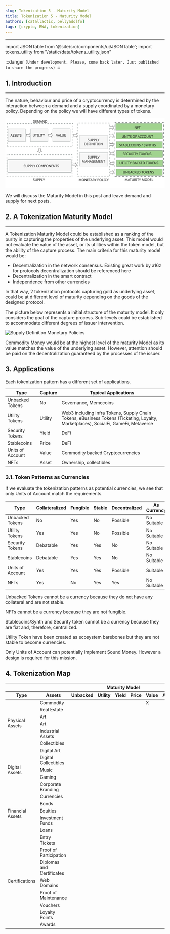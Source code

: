 ```yaml
---
slug: Tokenization 5 - Maturity Model
title: Tokenization 5 - Maturity Model
authors: [catallactic, pellyadolfo]
tags: [crypto, RWA, tokenization]
---
```

---

import JSONTable from '@site/src/components/ui/JSONTable';
import tokens_utility from "/static/data/tokens_utility.json"

:::danger
`(Under development. Please, come back later. Just published to share the progress)`
:::

## 1. Introduction
---

The nature, behaviour and price of a cryptocurrency is determined by the interaction between a demand and a supply coordinated by a monetary policy. Depending on the policy we will have different types of tokens.

![Supply Definition Monetary Policies](./tokenization_maturity-model.svg)

We will discuss the Maturity Model in this post and leave demand and supply for next posts.

<!-- truncate -->

## 2. A Tokenization Maturity Model
---

A Tokenization Maturity Model could be established as a ranking of the purity in capturing the properties of the underlying asset. This model would not evaluate the value of the asset, or its utilities within the token model, but the ability of the capture process. The main criteria for this maturity model would be:

- Decentralization in the network consensus. Existing great work by a16z for protocols decentralization should be referenced here
- Decentralization in the smart contract
- Independence from other currencies

In that way, 2 tokenization protocols capturing gold as underlying asset, could be at different level of maturity depending on the goods of the designed protocol.

The picture below represents a initial structure of the maturity model. It only considers the goal of the capture process. Sub-levels could be established to accommodate different degrees of issuer intervention.

![Supply Definition Monetary Policies](/img/tokenization_maturity_model_seal.svg)

Commodity Money would be at the highest level of the maturity Model as its value matches the value of the underlying asset. However, attention should be paid on the decentralization guaranteed by the processes of the issuer.


## 3. Applications

Each tokenization pattern has a different set of applications.

<table class="table w-auto mx-auto fs-6">
	<thead class="thead-dark">
		<tr>
			<th scope="col">Type</th>
			<th scope="col">Capture</th>
			<th scope="col">Typical Applications</th>
		</tr>
	</thead>
	<tbody>
		<tr>
			<td>Unbacked Tokens</td>
			<td>No</td>
			<td>Governance, Memecoins</td>
		</tr>
		<tr>
			<td>Utility Tokens</td>
			<td>Utility</td>
			<td>Web3 including Infra Tokens, Supply Chain Tokens, eBusiness Tokens (Ticketing, Loyalty, Marketplaces), SocialFi, GameFi, Metaverse</td>
		</tr>
		<tr>
			<td>Security Tokens</td>
			<td>Yield</td>
			<td>DeFi</td>
		</tr>
		<tr>
			<td>Stablecoins</td>
			<td>Price</td>
			<td>DeFi</td>
		</tr>
		<tr>
			<td>Units of Account</td>
			<td>Value</td>
			<td>Commodity backed Cryptocurrencies</td>
		</tr>
		<tr>
			<td>NFTs</td>
			<td>Asset</td>
			<td>Ownership, collectibles</td>
		</tr>
	</tbody>
</table>

### 3.1. Token Patterns as Currencies

If we evaluate the tokenization patterns as potential currencies, we see that only Units of Account match the requirements.

<table class="table w-auto mx-auto fs-6">
	<thead class="thead-dark">
		<tr>
			<th scope="col">Type</th>
			<th scope="col">Collateralized</th>
			<th scope="col">Fungible</th>
			<th scope="col">Stable</th>
			<th scope="col">Decentralized</th>
			<th scope="col">As Currency</th>
		</tr>
	</thead>
	<tbody>
		<tr>
			<td>Unbacked Tokens</td>
			<td>No</td>
			<td>Yes</td>
			<td>No</td>
			<td>Possible</td>
			<td>No Suitable</td>
		</tr>
		<tr>
			<td>Utility Tokens</td>
			<td>Yes</td>
			<td>Yes</td>
			<td>No</td>
			<td>Possible</td>
			<td>No Suitable</td>
		</tr>
		<tr>
			<td>Security Tokens</td>
			<td>Debatable</td>
			<td>Yes</td>
			<td>Yes</td>
			<td>No</td>
			<td>No Suitable</td>
		</tr>
		<tr>
			<td>Stablecoins</td>
			<td>Debatable</td>
			<td>Yes</td>
			<td>Yes</td>
			<td>No</td>
			<td>No Suitable</td>
		</tr>
		<tr>
			<td>Units of Account</td>
			<td>Yes</td>
			<td>Yes</td>
			<td>Yes</td>
			<td>Possible</td>
			<td>Suitable</td>
		</tr>
		<tr>
			<td>NFTs</td>
			<td>Yes</td>
			<td>No</td>
			<td>Yes</td>
			<td>Yes</td>
			<td>No Suitable</td>
		</tr>
	</tbody>
</table>

Unbacked Tokens cannot be a currency because they do not have any collateral and are not stable. 

NFTs cannot be a currency because they are not fungible.

Stablecoins/Synth and Security token cannot be a currency because they are fiat and, therefore, centralized.

Utility Token have been created as ecosystem barebones but they are not stable to become currencies.

Only Units of Account can potentially implement Sound Money. However a design is required for this mission.

## 4. Tokenization Map

<table class="table w-auto mx-auto fs-6">
	<thead class="thead-dark">
		<tr>
			<th scope="col"></th>
			<th scope="col"></th>
			<th scope="col" colspan="6">Maturity Model</th>
		</tr>
		<tr>
			<th scope="col">Type</th>
			<th scope="col">Assets</th>
			<th scope="col">Unbacked</th>
			<th scope="col">Utility</th>
			<th scope="col">Yield</th>
			<th scope="col">Price</th>
			<th scope="col">Value</th>
			<th scope="col">Asset</th>
		</tr>
	</thead>
	<tbody>
		<tr>
			<td rowspan="6">Physical Assets	</td>
			<td>Commodity</td>
			<td></td>
			<td></td>
			<td></td>
			<td></td>
			<td>X</td>
			<td></td>
		</tr>
		<tr>
			<td>Real Estate</td>
			<td></td>
			<td></td>
			<td></td>
			<td></td>
			<td></td>
			<td></td>
		</tr>
		<tr>
			<td>Art</td>
			<td></td>
			<td></td>
			<td></td>
			<td></td>
			<td></td>
			<td></td>
		</tr>
		<tr>
			<td>Art</td>
			<td></td>
			<td></td>
			<td></td>
			<td></td>
			<td></td>
			<td></td>
		</tr>
		<tr>
			<td>Industrial Assets</td>
			<td></td>
			<td></td>
			<td></td>
			<td></td>
			<td></td>
			<td></td>
		</tr>
		<tr>
			<td>Collectibles</td>
			<td></td>
			<td></td>
			<td></td>
			<td></td>
			<td></td>
			<td></td>
		</tr>
		<tr>
			<td rowspan="5">Digital Assets</td>
			<td>Digital Art</td>
			<td></td>
			<td></td>
			<td></td>
			<td></td>
			<td></td>
			<td></td>
		</tr>
		<tr>
			<td>Digital Collectibles</td>
			<td></td>
			<td></td>
			<td></td>
			<td></td>
			<td></td>
			<td></td>
		</tr>
		<tr>
			<td>Music</td>
			<td></td>
			<td></td>
			<td></td>
			<td></td>
			<td></td>
			<td></td>
		</tr>
		<tr>
			<td>Gaming</td>
			<td></td>
			<td></td>
			<td></td>
			<td></td>
			<td></td>
			<td></td>
		</tr>
		<tr>
			<td>Corporate Branding</td>
			<td></td>
			<td></td>
			<td></td>
			<td></td>
			<td></td>
			<td></td>
		</tr>
		<tr>
			<td rowspan="5">Financial Assets</td>
			<td>Currencies</td>
			<td></td>
			<td></td>
			<td></td>
			<td></td>
			<td></td>
			<td></td>
		</tr>
		<tr>
			<td>Bonds</td>
			<td></td>
			<td></td>
			<td></td>
			<td></td>
			<td></td>
			<td></td>
		</tr>
		<tr>
			<td>Equities</td>
			<td></td>
			<td></td>
			<td></td>
			<td></td>
			<td></td>
			<td></td>
		</tr>
		<tr>
			<td>Investment Funds</td>
			<td></td>
			<td></td>
			<td></td>
			<td></td>
			<td></td>
			<td></td>
		</tr>
		<tr>
			<td>Loans</td>
			<td></td>
			<td></td>
			<td></td>
			<td></td>
			<td></td>
			<td></td>
		</tr>
		<tr>
			<td rowspan="8">Certifications</td>
			<td>Entry Tickets</td>
			<td></td>
			<td></td>
			<td></td>
			<td></td>
			<td></td>
			<td></td>
		</tr>
		<tr>
			<td>Proof of Participation</td>
			<td></td>
			<td></td>
			<td></td>
			<td></td>
			<td></td>
			<td></td>
		</tr>
		<tr>
			<td>Diplomas and Certificates</td>
			<td></td>
			<td></td>
			<td></td>
			<td></td>
			<td></td>
			<td></td>
		</tr>
		<tr>
			<td>Web Domains</td>
			<td></td>
			<td></td>
			<td></td>
			<td></td>
			<td></td>
			<td></td>
		</tr>
		<tr>
			<td>Proof of Maintenance</td>
			<td></td>
			<td></td>
			<td></td>
			<td></td>
			<td></td>
			<td></td>
		</tr>
		<tr>
			<td>Vouchers</td>
			<td></td>
			<td></td>
			<td></td>
			<td></td>
			<td></td>
			<td></td>
		</tr>
		<tr>
			<td>Loyalty Points</td>
			<td></td>
			<td></td>
			<td></td>
			<td></td>
			<td></td>
			<td></td>
		</tr>
		<tr>
			<td>Awards</td>
			<td></td>
			<td></td>
			<td></td>
			<td></td>
			<td></td>
			<td></td>
		</tr>
	</tbody>
</table>

